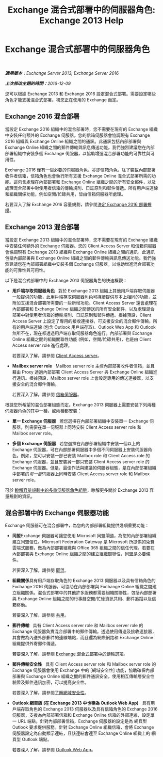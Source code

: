 ﻿---
title: 'Exchange 混合式部署中的伺服器角色: Exchange 2013 Help'
TOCTitle: Exchange 混合式部署中的伺服器角色
ms:assetid: 7a7eaf17-d2b0-4d62-90a2-45a0d2faca54
ms:mtpsurl: https://technet.microsoft.com/zh-tw/library/JJ659051(v=EXCHG.150)
ms:contentKeyID: 50474705
ms.date: 01/11/2018
mtps_version: v=EXCHG.150
ms.translationtype: HT
---

# Exchange 混合式部署中的伺服器角色

 

_<strong>適用版本：</strong>Exchange Server 2013, Exchange Server 2016_

_<strong>上次修改主題的時間：</strong>2016-12-09_

您可以根據 Exchange 2013 和 Exchange 2016 設定混合式部署。需要設定哪些角色才能支援混合式部署，視您正在使用的 Exchange 而定。

## Exchange 2016 混合部署

當設定 Exchange 2016 組織中的混合部署時，您不需要在現有的 Exchange 組織中安裝任何額外的 Exchange 伺服器。您的信箱伺服器會協調現有 Exchange 2016 組織與 Exchange Online 組織之間的通訊。此通訊包括內部部署與 Exchange Online 組織之間的郵件傳輸與訊息傳送功能。我們強烈建議您在內部部署組織中安裝多個 Exchange 伺服器，以協助增進混合部署功能的可靠性與可用性。

Exchange 2016 僅有一個必要的伺服器角色，亦即信箱角色。除了裝載內部部署收件者信箱，信箱角色也會執行所有支援 Exchange Online 混合式部署所需的功能。這包含處理在內部部署和 Exchange Online 組織之間的所有安全郵件，以及處理混合部署中對使用者信箱的傳輸規則、日誌原則和郵件傳遞。所有用戶端連線和組織關係功能，例如空閒/忙碌共用，皆由信箱伺服器所處理。

若要深入了解 Exchange 2016 容量規劃，請參閱[決定 Exchange 2016 部署規模](http://go.microsoft.com/fwlink/p/?linkid=301990)。

## Exchange 2013 混合部署

當設定 Exchange 2013 組織中的混合部署時，您不需要在現有的 Exchange 組織中安裝任何額外的 Exchange 伺服器。您的 Client Access Server 和信箱伺服器會協調現有 Exchange 2013 組織與 Exchange Online 組織之間的通訊。此通訊包括內部部署與 Exchange Online 組織之間的郵件傳輸與訊息傳送功能。我們強烈建議您在內部部署組織中安裝多個 Exchange 伺服器，以協助增進混合部署功能的可靠性與可用性。

以下是混合式部署中的 Exchange 2013 伺服器角色的快速概觀：

  - **用戶端存取伺服器角色**   對於 Exchange 2013 組織上其他用戶端存取伺服器一般提供的功能，此用戶端存取伺服器角色可持續提供基本上相同的功能，並附加支援混合部署所需要的一些新增功能。Client Access Server 還會處理在內部部署和 Exchange Online 組織之間傳送的所有安全郵件，以及處理混合部署中對使用者信箱的傳輸規則、日誌原則和郵件傳遞。根據預設，Client Access Server 上設定了專用的接收連接器，可支援安全的混合郵件傳輸。所有的用戶端連線 (包含 Outlook 用戶端存取)、Outlook Web App 和 Outlook 無所不在，現在都透過用戶端存取伺服器角色進行。內部部署與 Exchange Online 組織之間的組織關聯性功能 (例如，空閒/忙碌共用)，也是由 Client Access server role 進行處理。
    
    若要深入了解，請參閱 [Client Access server](https://technet.microsoft.com/zh-tw/library/dd298114\(v=exchg.150\))。

  - **Mailbox server role**   Mailbox server role 主控內部部署收件者信箱，並且藉由 Proxy 透過內部部署 Client Access Server 與 Exchange Online 組織進行通訊。根據預設，Mailbox server role 上會設定專用的傳送連接器，以支援安全的混合郵件傳輸。
    
    若要深入了解，請參閱 [信箱伺服器](https://technet.microsoft.com/zh-tw/library/jj150491\(v=exchg.150\))。

根據您所希望的混合部署組態而定，Exchange 2013 伺服器上需要安裝下列兩種伺服器角色的其中一種，或兩種都安裝：

  - **單一 Exchange 伺服器**   若您選擇在內部部署組織中安裝單一 Exchange 伺服器，則需要在單一伺服器上同時安裝 Client Access server role 和 Mailbox server role。

  - **多個 Exchange 伺服器**   若您選擇在內部部署組織中安裝一個以上的 Exchange 伺服器，可在內部部署伺服器中多個不同伺服器上安裝伺服器角色。例如，您可以安裝一部已安裝 Mailbox role 和 Client Access role 的 Exchange 伺服器，並且安裝另一部只安裝 Client Access server role 的 Exchange 伺服器。但是，最佳作法與建議的伺服器組態，是在內部部署組織中部署的*每一部*伺服器上同時安裝 Client Access server role 和 Mailbox server role。

可於 [瞭解容量規劃中的多重伺服器角色組態](http://go.microsoft.com/fwlink/?linkid=266576)，瞭解更多關於 Exchange 2013 容量規劃的資訊。

## 混合部署中的 Exchange 伺服器功能

Exchange 伺服器可在混合部署中，為您的內部部署組織提供幾項重要功能：

  - **同盟**Exchange 伺服器可讓您使用 Microsoft 同盟閘道，為您的內部部署組織建立同盟信任。Microsoft Federation Gateway 是 Microsoft 所提供的免費雲端式服務，做為內部部署組織與 Office 365 組織之間的信任代理。若要在內部部署與 Exchange Online 組織之間的建立組織關聯性，同盟是必要條件。
    
    若要深入了解，請參閱 [同盟](https://technet.microsoft.com/zh-tw/library/dd335047\(v=exchg.150\))。

  - **組織關係**具有用戶端存取角色的 Exchange 2013 伺服器以及具有信箱角色的 Exchange 2016 伺服器，可協助在內部部署與 Exchange Online 組織之間建立組織關係。混合式部署中的其他許多服務都需要組織關聯性，包括內部部署與 Exchange Online 組織之間的行事曆空閒/忙碌資訊共用、郵件追蹤以及信箱移動。
    
    若要深入了解，請參閱 [共用](https://technet.microsoft.com/zh-tw/library/dd638083\(v=exchg.150\))。

  - **郵件傳輸**   具有 Client Access server role 和 Mailbox server role 的 Exchange 伺服器負責混合部署中的郵件傳輸。透過使用傳送及接收連接器，其會做為內送外部郵件的連線端點，而且還為網際網路和 Exchange Online 組織提供外寄郵件傳遞。
    
    若要深入了解，請參閱 [Exchange 混合式部署中的傳輸選項](transport-options-in-exchange-hybrid-deployments-exchange-2013-help.md)。

  - **郵件傳輸安全性**   具有 Client Access server role 和 Mailbox server role 的 Exchange 伺服器會使用 Exchange 中的 \[網域安全性\] 功能，協助確保內部部署與 Exchange Online 組織之間的郵件通訊安全。使用相互傳輸層安全性驗證及郵件通訊加密，可以提高安全性。
    
    若要深入了解，請參閱[了解網域安全性](http://go.microsoft.com/fwlink/p/?linkid=266581)。

  - **Outlook 網頁版 (在 Exchange 2013 中也稱為 Outlook Web App)**   具有用戶端存取角色的 Exchange 2013 伺服器以及具有信箱角色的 Exchange 2016 伺服器，支援為內部部署信箱和 Exchange Online 信箱的外部連線，設定單一 URL 端點。針對內部部署信箱，Exchange 伺服器的設定是為 網頁型 Outlook 要求提供服務。針對 Exchange Online 組織信箱，會將 Exchange 伺服器設定為自動顯示連結，且該連結會連至 Exchange Online 組織上的 網頁型 Outlook 端點。
    
    若要深入了解，請參閱 [Outlook Web App](https://technet.microsoft.com/zh-tw/library/jj657718\(v=exchg.150\))。

